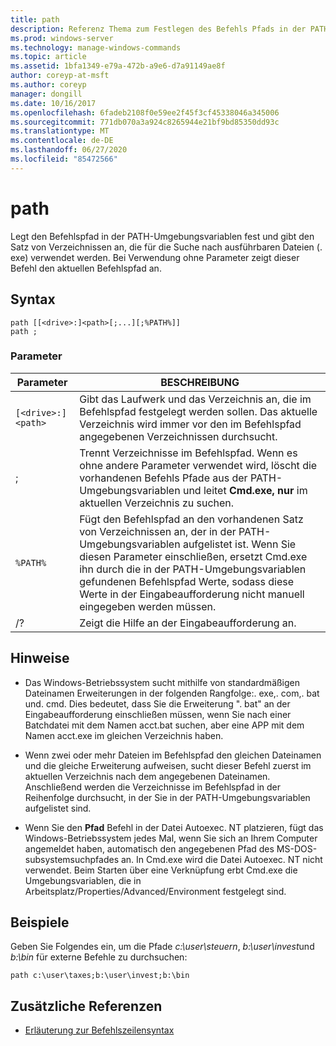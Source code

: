```yaml
---
title: path
description: Referenz Thema zum Festlegen des Befehls Pfads in der PATH-Umgebungsvariablen, der den Satz von Verzeichnissen angibt, die für die Suche nach ausführbaren Dateien (. exe) verwendet werden.
ms.prod: windows-server
ms.technology: manage-windows-commands
ms.topic: article
ms.assetid: 1bfa1349-e79a-472b-a9e6-d7a91149ae8f
author: coreyp-at-msft
ms.author: coreyp
manager: dongill
ms.date: 10/16/2017
ms.openlocfilehash: 6fadeb2108f0e59ee2f45f3cf45338046a345006
ms.sourcegitcommit: 771db070a3a924c8265944e21bf9bd85350dd93c
ms.translationtype: MT
ms.contentlocale: de-DE
ms.lasthandoff: 06/27/2020
ms.locfileid: "85472566"
---
```

# <a name="path"></a>path

Legt den Befehlspfad in der PATH-Umgebungsvariablen fest und gibt den Satz von Verzeichnissen an, die für die Suche nach ausführbaren Dateien (. exe) verwendet werden. Bei Verwendung ohne Parameter zeigt dieser Befehl den aktuellen Befehlspfad an.

## <a name="syntax"></a>Syntax

```
path [[<drive>:]<path>[;...][;%PATH%]]
path ;
```

### <a name="parameters"></a>Parameter

| Parameter | BESCHREIBUNG |
|--|--|
| `[<drive>:]<path>` | Gibt das Laufwerk und das Verzeichnis an, die im Befehlspfad festgelegt werden sollen. Das aktuelle Verzeichnis wird immer vor den im Befehlspfad angegebenen Verzeichnissen durchsucht. |
| ; | Trennt Verzeichnisse im Befehlspfad. Wenn es ohne andere Parameter verwendet wird, löscht die vorhandenen Befehls Pfade aus der PATH-Umgebungsvariablen und leitet **Cmd.exe, nur** im aktuellen Verzeichnis zu suchen. |
| `%PATH%` | Fügt den Befehlspfad an den vorhandenen Satz von Verzeichnissen an, der in der PATH-Umgebungsvariablen aufgelistet ist. Wenn Sie diesen Parameter einschließen, ersetzt Cmd.exe ihn durch die in der PATH-Umgebungsvariablen gefundenen Befehlspfad Werte, sodass diese Werte in der Eingabeaufforderung nicht manuell eingegeben werden müssen. |
| /? | Zeigt die Hilfe an der Eingabeaufforderung an. |

## <a name="remarks"></a>Hinweise


- Das Windows-Betriebssystem sucht mithilfe von standardmäßigen Dateinamen Erweiterungen in der folgenden Rangfolge:. exe,. com,. bat und. cmd. Dies bedeutet, dass Sie die Erweiterung ". bat" an der Eingabeaufforderung einschließen müssen, wenn Sie nach einer Batchdatei mit dem Namen acct.bat suchen, aber eine APP mit dem Namen acct.exe im gleichen Verzeichnis haben.

- Wenn zwei oder mehr Dateien im Befehlspfad den gleichen Dateinamen und die gleiche Erweiterung aufweisen, sucht dieser Befehl zuerst im aktuellen Verzeichnis nach dem angegebenen Dateinamen. Anschließend werden die Verzeichnisse im Befehlspfad in der Reihenfolge durchsucht, in der Sie in der PATH-Umgebungsvariablen aufgelistet sind.

- Wenn Sie den **Pfad** Befehl in der Datei Autoexec. NT platzieren, fügt das Windows-Betriebssystem jedes Mal, wenn Sie sich an Ihrem Computer angemeldet haben, automatisch den angegebenen Pfad des MS-DOS-subsystemsuchpfades an. In Cmd.exe wird die Datei Autoexec. NT nicht verwendet. Beim Starten über eine Verknüpfung erbt Cmd.exe die Umgebungsvariablen, die in Arbeitsplatz/Properties/Advanced/Environment festgelegt sind.

## <a name="examples"></a>Beispiele

Geben Sie Folgendes ein, um die Pfade *c:\user\steuern*, *b:\user\invest*und *b:\bin* für externe Befehle zu durchsuchen:

```
path c:\user\taxes;b:\user\invest;b:\bin
```

## <a name="additional-references"></a>Zusätzliche Referenzen

- [Erläuterung zur Befehlszeilensyntax](command-line-syntax-key.md)
